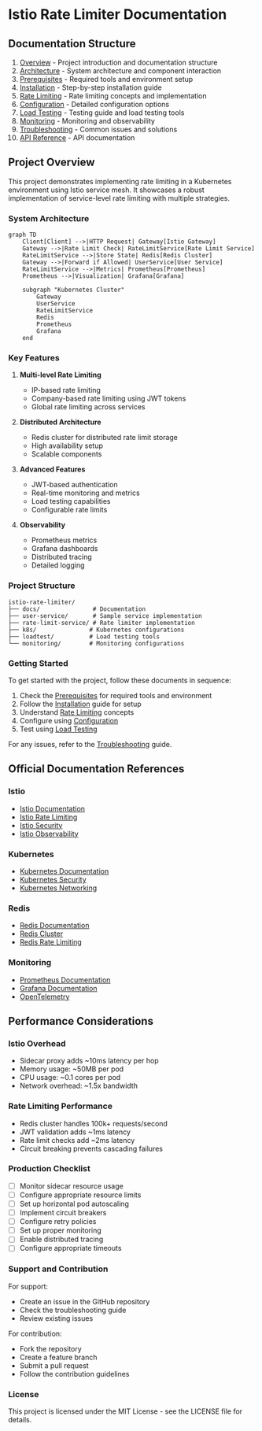 # Istio Rate Limiter Documentation

## Documentation Structure

1. [Overview](00-overview.md) - Project introduction and documentation structure
2. [Architecture](01-architecture.md) - System architecture and component interaction
3. [Prerequisites](02-prerequisites.md) - Required tools and environment setup
4. [Installation](03-installation.md) - Step-by-step installation guide
5. [Rate Limiting](04-rate-limiting.md) - Rate limiting concepts and implementation
6. [Configuration](05-configuration.md) - Detailed configuration options
7. [Load Testing](06-load-testing.md) - Testing guide and load testing tools
8. [Monitoring](07-monitoring.md) - Monitoring and observability
9. [Troubleshooting](08-troubleshooting.md) - Common issues and solutions
10. [API Reference](09-api-reference.md) - API documentation

## Project Overview

This project demonstrates implementing rate limiting in a Kubernetes environment using Istio service mesh. It showcases a robust implementation of service-level rate limiting with multiple strategies.

### System Architecture

```mermaid
graph TD
    Client[Client] -->|HTTP Request| Gateway[Istio Gateway]
    Gateway -->|Rate Limit Check| RateLimitService[Rate Limit Service]
    RateLimitService -->|Store State| Redis[Redis Cluster]
    Gateway -->|Forward if Allowed| UserService[User Service]
    RateLimitService -->|Metrics| Prometheus[Prometheus]
    Prometheus -->|Visualization| Grafana[Grafana]
    
    subgraph "Kubernetes Cluster"
        Gateway
        UserService
        RateLimitService
        Redis
        Prometheus
        Grafana
    end
```

### Key Features

1. **Multi-level Rate Limiting**
   - IP-based rate limiting
   - Company-based rate limiting using JWT tokens
   - Global rate limiting across services

2. **Distributed Architecture**
   - Redis cluster for distributed rate limit storage
   - High availability setup
   - Scalable components

3. **Advanced Features**
   - JWT-based authentication
   - Real-time monitoring and metrics
   - Load testing capabilities
   - Configurable rate limits

4. **Observability**
   - Prometheus metrics
   - Grafana dashboards
   - Distributed tracing
   - Detailed logging

### Project Structure

```
istio-rate-limiter/
├── docs/               # Documentation
├── user-service/       # Sample service implementation
├── rate-limit-service/ # Rate limiter implementation
├── k8s/               # Kubernetes configurations
├── loadtest/          # Load testing tools
└── monitoring/        # Monitoring configurations
```

### Getting Started

To get started with the project, follow these documents in sequence:

1. Check the [Prerequisites](02-prerequisites.md) for required tools and environment
2. Follow the [Installation](03-installation.md) guide for setup
3. Understand [Rate Limiting](04-rate-limiting.md) concepts
4. Configure using [Configuration](05-configuration.md)
5. Test using [Load Testing](06-load-testing.md)

For any issues, refer to the [Troubleshooting](08-troubleshooting.md) guide.

## Official Documentation References

### Istio
- [Istio Documentation](https://istio.io/latest/docs/)
- [Istio Rate Limiting](https://istio.io/latest/docs/tasks/policy-enforcement/rate-limit/)
- [Istio Security](https://istio.io/latest/docs/concepts/security/)
- [Istio Observability](https://istio.io/latest/docs/concepts/observability/)

### Kubernetes
- [Kubernetes Documentation](https://kubernetes.io/docs/)
- [Kubernetes Security](https://kubernetes.io/docs/concepts/security/)
- [Kubernetes Networking](https://kubernetes.io/docs/concepts/services-networking/)

### Redis
- [Redis Documentation](https://redis.io/documentation)
- [Redis Cluster](https://redis.io/topics/cluster-tutorial)
- [Redis Rate Limiting](https://redis.io/topics/rate-limiting)

### Monitoring
- [Prometheus Documentation](https://prometheus.io/docs/)
- [Grafana Documentation](https://grafana.com/docs/)
- [OpenTelemetry](https://opentelemetry.io/docs/)

## Performance Considerations

### Istio Overhead
- Sidecar proxy adds ~10ms latency per hop
- Memory usage: ~50MB per pod
- CPU usage: ~0.1 cores per pod
- Network overhead: ~1.5x bandwidth

### Rate Limiting Performance
- Redis cluster handles 100k+ requests/second
- JWT validation adds ~1ms latency
- Rate limit checks add ~2ms latency
- Circuit breaking prevents cascading failures

### Production Checklist
- [ ] Monitor sidecar resource usage
- [ ] Configure appropriate resource limits
- [ ] Set up horizontal pod autoscaling
- [ ] Implement circuit breakers
- [ ] Configure retry policies
- [ ] Set up proper monitoring
- [ ] Enable distributed tracing
- [ ] Configure appropriate timeouts

### Support and Contribution

For support:
- Create an issue in the GitHub repository
- Check the troubleshooting guide
- Review existing issues

For contribution:
- Fork the repository
- Create a feature branch
- Submit a pull request
- Follow the contribution guidelines

### License

This project is licensed under the MIT License - see the LICENSE file for details. 